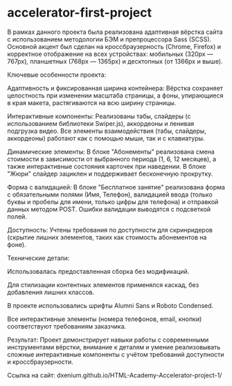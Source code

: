 # accelerator-first-project

В рамках данного проекта была реализована адаптивная вёрстка сайта с использованием методологии БЭМ и препроцессора Sass (SCSS). Основной акцент был сделан на кроссбраузерность (Chrome, Firefox) и корректное отображение на всех устройствах: мобильных (320px — 767px), планшетных (768px — 1365px) и десктопных (от 1366px и выше).

Ключевые особенности проекта:

Адаптивность и фиксированная ширина контейнера: Вёрстка сохраняет целостность при изменении масштаба страницы, а фоны, упирающиеся в края макета, растягиваются на всю ширину страницы.

Интерактивные компоненты: Реализованы табы, слайдеры (с использованием библиотеки Swiper.js), аккордеоны и ленивая подгрузка видео. Все элементы взаимодействия (табы, слайдеры, аккордеоны) работают как с помощью мыши, так и с клавиатуры.

Динамические элементы: В блоке "Абонементы" реализована смена стоимости в зависимости от выбранного периода (1, 6, 12 месяцев), а также интерактивные состояния карточек при наведении. В блоке "Жюри" слайдер зациклен и поддерживает бесконечную прокрутку.

Форма с валидацией: В блоке "Бесплатное занятие" реализована форма с обязательными полями (Имя, Телефон), валидацией ввода (только буквы и пробелы для имени, только цифры для телефона) и отправкой данных методом POST. Ошибки валидации выводятся с подсветкой полей.

Доступность: Учтены требования по доступности для скринридеров (скрытие лишних элементов, таких как стоимость абонементов на фоне).

Технические детали:

Использовалась предоставленная сборка без модификаций.

Для стилизации контентных элементов применялся каскад, без добавления лишних классов.

В проекте использовались шрифты Alumni Sans и Roboto Condensed.

Все интерактивные элементы (номера телефонов, email, кнопки) соответствуют требованиям заказчика.

Результат:
Проект демонстрирует навыки работы с современными инструментами вёрстки, внимание к деталям и умение реализовывать сложные интерактивные компоненты с учётом требований доступности и кроссбраузерности.

Ссылка на сайт: dxenium.github.io/HTML-Academy-Accelerator-project-1/
